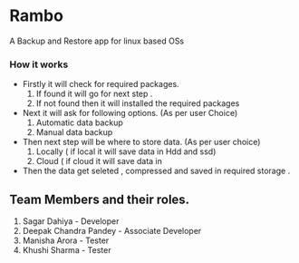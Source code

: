 # Rambo
A Backup and Restore app for linux based OSs
### How it works
* Firstly it will check for required packages.
    1. If found it will go for next step .
    2. If not found then it will installed the required packages 
* Next it will ask for following options. (As per user Choice)
    1. Automatic data backup  
    2. Manual data backup 
* Then next step will be where to store data. (As per user choice)
    1. Locally  ( if local it will save data in Hdd and ssd)
    2. Cloud  ( if cloud it will save data in 
* Then the data get seleted , compressed and saved in required storage .
   
 























## Team Members and their roles.
1. Sagar Dahiya - Developer 
2. Deepak Chandra Pandey - Associate Developer
3. Manisha Arora - Tester
4. Khushi Sharma - Tester


